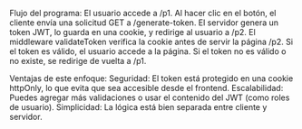 Flujo del programa:
El usuario accede a /p1.
Al hacer clic en el botón, el cliente envía una solicitud GET a /generate-token.
El servidor genera un token JWT, lo guarda en una cookie, y redirige al usuario a /p2.
El middleware validateToken verifica la cookie antes de servir la página /p2.
Si el token es válido, el usuario accede a la página.
Si el token no es válido o no existe, se redirige de vuelta a /p1.

Ventajas de este enfoque:
Seguridad: El token está protegido en una cookie httpOnly, lo que evita que sea accesible desde el frontend.
Escalabilidad: Puedes agregar más validaciones o usar el contenido del JWT (como roles de usuario).
Simplicidad: La lógica está bien separada entre cliente y servidor.